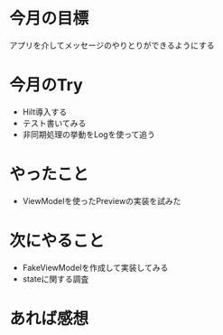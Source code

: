 # 今月の目標
アプリを介してメッセージのやりとりができるようにする
# 今月のTry
* Hilt導入する
* テスト書いてみる
* 非同期処理の挙動をLogを使って追う
# やったこと
* ViewModelを使ったPreviewの実装を試みた
# 次にやること
* FakeViewModelを作成して実装してみる
* stateに関する調査
# あれば感想
